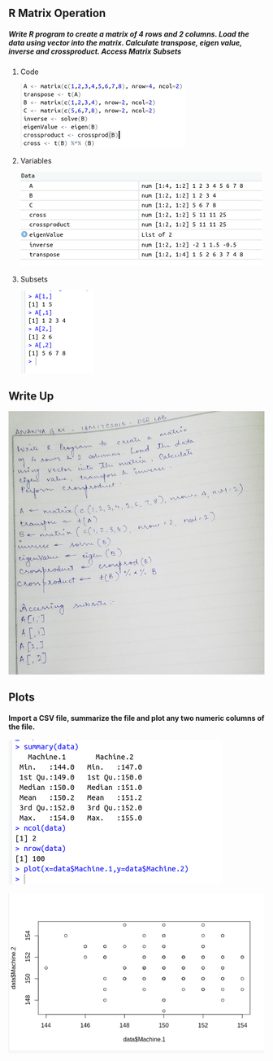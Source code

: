 ## R Matrix Operation

##### Write R program to create a matrix of 4 rows and 2 columns. Load the data using vector into the matrix. Calculate transpose, eigen value, inverse and crossproduct. Access Matrix Subsets

1. Code

   ![Code Screenshot](Images/Code.png)

2. Variables

   ![Variables Screenshot](Images/Variables.png)

3. Subsets

   ![Subsets Screenshot](Images/Subsets.png)

## Write Up

![Write up Screenshot](Images/Writeup.jpeg)

## Plots

#### Import a CSV file, summarize the file and plot any two numeric columns of the file.

![Screenshot](Images/PlotCode.png)

![Screenshot](Images/Plot.png)
